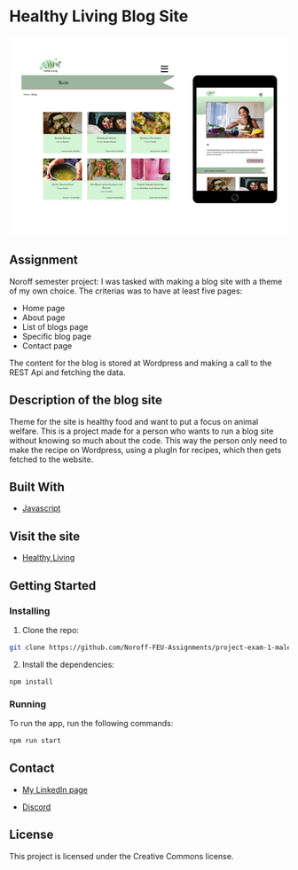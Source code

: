 # Healthy Living Blog Site

![image](healthy-living.jpg)

## Assignment

Noroff semester project: 
I was tasked with making a blog site with a theme of my own choice. 
The criterias was to have at least five pages:

- Home page
- About page
- List of blogs page
- Specific blog page
- Contact page

The content for the blog is stored at Wordpress and making a call to the REST Api and fetching the data. 

## Description of the blog site

Theme for the site is healthy food and want to put a focus on animal welfare. 
This is a project made for a person who wants to run a blog site without knowing so much about the code. This way the person only need to make the recipe on Wordpress, using a plugIn for recipes, which then gets fetched to the website. 

## Built With

- [Javascript](https://www.javascript.com/)


## Visit the site

- [Healthy Living](https://healthy-living-blog.netlify.app/)

## Getting Started

### Installing

1. Clone the repo:

```bash
git clone https://github.com/Noroff-FEU-Assignments/project-exam-1-maleneivy.git
```

2. Install the dependencies:

```
npm install
```

### Running

To run the app, run the following commands:

```bash
npm run start
```

## Contact

- [My LinkedIn page](https://www.linkedin.com/in/maleneivyolsen/)

- [Discord](https://www.discordapp.com/users/2217)


## License

This project is licensed under the Creative Commons license.


